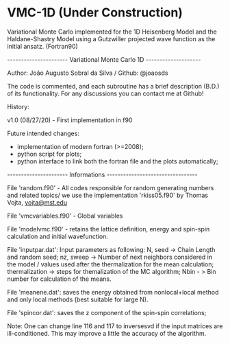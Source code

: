 # VMC-1D (Under Construction)
Variational Monte Carlo implemented for the 1D Heisenberg Model and the Haldane-Shastry Model using a Gutzwiller projected wave function as the initial ansatz. (Fortran90) 


 ---------------------- Variational Monte Carlo 1D --------------------

 Author: João Augusto Sobral da Silva / Github: @joaosds

 The code is commented, and each subroutine has a brief description (B.D.)
 of its functionality. For any discussions you can contact me at Github!

 History:

  v1.0 (08/27/20) - First implementation in f90
  
 Future intended changes:
  - implementation of modern fortran (>=2008);
  - python script for plots;
  - python interface to link both the fortran file and the plots automatically;

 ---------------------- Informations ---------------------------------

 File 'random.f90' - All codes responsible for random generating numbers
 and related topics/ we use the implementation 'rkiss05.f90' by Thomas Vojta,
 vojta@mst.edu

 File 'vmcvariables.f90' - Global variables

 File 'modelvmc.f90' - retains the lattice definition, energy and spin-spin
 calculation and initial wavefunction.
 
 File 'inputpar.dat': Input parameters as following:
 N, seed -> Chain Length and random seed;
 nz, sweep -> Number of next neighbors considered in the model / values
 used after the thermalization for the mean calculation;
 thermalization -> steps for themalization of the MC algorithm;
 Nbin - > Bin number for calculation of the means.

 File 'meanene.dat': saves the energy obtained from nonlocal+local method
 and only local methods (best suitable for large N).

 File 'spincor.dat': saves the z component of the spin-spin correlations;

 Note: One can change line 116 and 117 to inversesvd if the input matrices
 are ill-conditioned. This may improve a little the accuracy of the algorithm.
